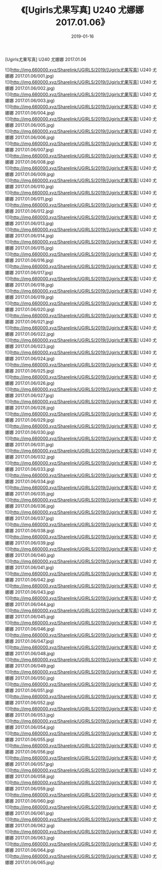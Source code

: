 ﻿---
layout: post
title:  《[Ugirls尤果写真] U240 尤娜娜 2017.01.06》
date:   2019-01-16
img: http://img.660000.xyz/Sharelink/UGIRLS/2019/[Ugirls尤果写真] U240 尤娜娜 2017.01.06/000.jpg
categories: [美女, 清纯, 唯美]
---

[Ugirls尤果写真] U240 尤娜娜 2017.01.06

 ![](http://img.660000.xyz/Sharelink/UGIRLS/2019/[Ugirls尤果写真] U240 尤娜娜 2017.01.06/001.jpg) <br>![](http://img.660000.xyz/Sharelink/UGIRLS/2019/[Ugirls尤果写真] U240 尤娜娜 2017.01.06/002.jpg) <br>![](http://img.660000.xyz/Sharelink/UGIRLS/2019/[Ugirls尤果写真] U240 尤娜娜 2017.01.06/003.jpg) <br>![](http://img.660000.xyz/Sharelink/UGIRLS/2019/[Ugirls尤果写真] U240 尤娜娜 2017.01.06/004.jpg) <br>![](http://img.660000.xyz/Sharelink/UGIRLS/2019/[Ugirls尤果写真] U240 尤娜娜 2017.01.06/005.jpg) <br>![](http://img.660000.xyz/Sharelink/UGIRLS/2019/[Ugirls尤果写真] U240 尤娜娜 2017.01.06/006.jpg) <br>![](http://img.660000.xyz/Sharelink/UGIRLS/2019/[Ugirls尤果写真] U240 尤娜娜 2017.01.06/007.jpg) <br>![](http://img.660000.xyz/Sharelink/UGIRLS/2019/[Ugirls尤果写真] U240 尤娜娜 2017.01.06/008.jpg) <br>![](http://img.660000.xyz/Sharelink/UGIRLS/2019/[Ugirls尤果写真] U240 尤娜娜 2017.01.06/009.jpg) <br>![](http://img.660000.xyz/Sharelink/UGIRLS/2019/[Ugirls尤果写真] U240 尤娜娜 2017.01.06/010.jpg) <br>![](http://img.660000.xyz/Sharelink/UGIRLS/2019/[Ugirls尤果写真] U240 尤娜娜 2017.01.06/011.jpg) <br>![](http://img.660000.xyz/Sharelink/UGIRLS/2019/[Ugirls尤果写真] U240 尤娜娜 2017.01.06/012.jpg) <br>![](http://img.660000.xyz/Sharelink/UGIRLS/2019/[Ugirls尤果写真] U240 尤娜娜 2017.01.06/013.jpg) <br>![](http://img.660000.xyz/Sharelink/UGIRLS/2019/[Ugirls尤果写真] U240 尤娜娜 2017.01.06/014.jpg) <br>![](http://img.660000.xyz/Sharelink/UGIRLS/2019/[Ugirls尤果写真] U240 尤娜娜 2017.01.06/015.jpg) <br>![](http://img.660000.xyz/Sharelink/UGIRLS/2019/[Ugirls尤果写真] U240 尤娜娜 2017.01.06/016.jpg) <br>![](http://img.660000.xyz/Sharelink/UGIRLS/2019/[Ugirls尤果写真] U240 尤娜娜 2017.01.06/017.jpg) <br>![](http://img.660000.xyz/Sharelink/UGIRLS/2019/[Ugirls尤果写真] U240 尤娜娜 2017.01.06/018.jpg) <br>![](http://img.660000.xyz/Sharelink/UGIRLS/2019/[Ugirls尤果写真] U240 尤娜娜 2017.01.06/019.jpg) <br>![](http://img.660000.xyz/Sharelink/UGIRLS/2019/[Ugirls尤果写真] U240 尤娜娜 2017.01.06/020.jpg) <br>![](http://img.660000.xyz/Sharelink/UGIRLS/2019/[Ugirls尤果写真] U240 尤娜娜 2017.01.06/021.jpg) <br>![](http://img.660000.xyz/Sharelink/UGIRLS/2019/[Ugirls尤果写真] U240 尤娜娜 2017.01.06/022.jpg) <br>![](http://img.660000.xyz/Sharelink/UGIRLS/2019/[Ugirls尤果写真] U240 尤娜娜 2017.01.06/023.jpg) <br>![](http://img.660000.xyz/Sharelink/UGIRLS/2019/[Ugirls尤果写真] U240 尤娜娜 2017.01.06/024.jpg) <br>![](http://img.660000.xyz/Sharelink/UGIRLS/2019/[Ugirls尤果写真] U240 尤娜娜 2017.01.06/025.jpg) <br>![](http://img.660000.xyz/Sharelink/UGIRLS/2019/[Ugirls尤果写真] U240 尤娜娜 2017.01.06/026.jpg) <br>![](http://img.660000.xyz/Sharelink/UGIRLS/2019/[Ugirls尤果写真] U240 尤娜娜 2017.01.06/027.jpg) <br>![](http://img.660000.xyz/Sharelink/UGIRLS/2019/[Ugirls尤果写真] U240 尤娜娜 2017.01.06/028.jpg) <br>![](http://img.660000.xyz/Sharelink/UGIRLS/2019/[Ugirls尤果写真] U240 尤娜娜 2017.01.06/029.jpg) <br>![](http://img.660000.xyz/Sharelink/UGIRLS/2019/[Ugirls尤果写真] U240 尤娜娜 2017.01.06/030.jpg) <br>![](http://img.660000.xyz/Sharelink/UGIRLS/2019/[Ugirls尤果写真] U240 尤娜娜 2017.01.06/031.jpg) <br>![](http://img.660000.xyz/Sharelink/UGIRLS/2019/[Ugirls尤果写真] U240 尤娜娜 2017.01.06/032.jpg) <br>![](http://img.660000.xyz/Sharelink/UGIRLS/2019/[Ugirls尤果写真] U240 尤娜娜 2017.01.06/033.jpg) <br>![](http://img.660000.xyz/Sharelink/UGIRLS/2019/[Ugirls尤果写真] U240 尤娜娜 2017.01.06/034.jpg) <br>![](http://img.660000.xyz/Sharelink/UGIRLS/2019/[Ugirls尤果写真] U240 尤娜娜 2017.01.06/035.jpg) <br>![](http://img.660000.xyz/Sharelink/UGIRLS/2019/[Ugirls尤果写真] U240 尤娜娜 2017.01.06/036.jpg) <br>![](http://img.660000.xyz/Sharelink/UGIRLS/2019/[Ugirls尤果写真] U240 尤娜娜 2017.01.06/037.jpg) <br>![](http://img.660000.xyz/Sharelink/UGIRLS/2019/[Ugirls尤果写真] U240 尤娜娜 2017.01.06/038.jpg) <br>![](http://img.660000.xyz/Sharelink/UGIRLS/2019/[Ugirls尤果写真] U240 尤娜娜 2017.01.06/039.jpg) <br>![](http://img.660000.xyz/Sharelink/UGIRLS/2019/[Ugirls尤果写真] U240 尤娜娜 2017.01.06/040.jpg) <br>![](http://img.660000.xyz/Sharelink/UGIRLS/2019/[Ugirls尤果写真] U240 尤娜娜 2017.01.06/041.jpg) <br>![](http://img.660000.xyz/Sharelink/UGIRLS/2019/[Ugirls尤果写真] U240 尤娜娜 2017.01.06/042.jpg) <br>![](http://img.660000.xyz/Sharelink/UGIRLS/2019/[Ugirls尤果写真] U240 尤娜娜 2017.01.06/043.jpg) <br>![](http://img.660000.xyz/Sharelink/UGIRLS/2019/[Ugirls尤果写真] U240 尤娜娜 2017.01.06/044.jpg) <br>![](http://img.660000.xyz/Sharelink/UGIRLS/2019/[Ugirls尤果写真] U240 尤娜娜 2017.01.06/045.jpg) <br>![](http://img.660000.xyz/Sharelink/UGIRLS/2019/[Ugirls尤果写真] U240 尤娜娜 2017.01.06/046.jpg) <br>![](http://img.660000.xyz/Sharelink/UGIRLS/2019/[Ugirls尤果写真] U240 尤娜娜 2017.01.06/047.jpg) <br>![](http://img.660000.xyz/Sharelink/UGIRLS/2019/[Ugirls尤果写真] U240 尤娜娜 2017.01.06/048.jpg) <br>![](http://img.660000.xyz/Sharelink/UGIRLS/2019/[Ugirls尤果写真] U240 尤娜娜 2017.01.06/049.jpg) <br>![](http://img.660000.xyz/Sharelink/UGIRLS/2019/[Ugirls尤果写真] U240 尤娜娜 2017.01.06/050.jpg) <br>![](http://img.660000.xyz/Sharelink/UGIRLS/2019/[Ugirls尤果写真] U240 尤娜娜 2017.01.06/051.jpg) <br>![](http://img.660000.xyz/Sharelink/UGIRLS/2019/[Ugirls尤果写真] U240 尤娜娜 2017.01.06/052.jpg) <br>![](http://img.660000.xyz/Sharelink/UGIRLS/2019/[Ugirls尤果写真] U240 尤娜娜 2017.01.06/053.jpg) <br>![](http://img.660000.xyz/Sharelink/UGIRLS/2019/[Ugirls尤果写真] U240 尤娜娜 2017.01.06/054.jpg) <br>![](http://img.660000.xyz/Sharelink/UGIRLS/2019/[Ugirls尤果写真] U240 尤娜娜 2017.01.06/055.jpg) <br>![](http://img.660000.xyz/Sharelink/UGIRLS/2019/[Ugirls尤果写真] U240 尤娜娜 2017.01.06/056.jpg) <br>![](http://img.660000.xyz/Sharelink/UGIRLS/2019/[Ugirls尤果写真] U240 尤娜娜 2017.01.06/057.jpg) <br>![](http://img.660000.xyz/Sharelink/UGIRLS/2019/[Ugirls尤果写真] U240 尤娜娜 2017.01.06/058.jpg) <br>![](http://img.660000.xyz/Sharelink/UGIRLS/2019/[Ugirls尤果写真] U240 尤娜娜 2017.01.06/059.jpg) <br>![](http://img.660000.xyz/Sharelink/UGIRLS/2019/[Ugirls尤果写真] U240 尤娜娜 2017.01.06/060.jpg) <br>![](http://img.660000.xyz/Sharelink/UGIRLS/2019/[Ugirls尤果写真] U240 尤娜娜 2017.01.06/061.jpg) <br>![](http://img.660000.xyz/Sharelink/UGIRLS/2019/[Ugirls尤果写真] U240 尤娜娜 2017.01.06/062.jpg) <br>![](http://img.660000.xyz/Sharelink/UGIRLS/2019/[Ugirls尤果写真] U240 尤娜娜 2017.01.06/063.jpg) <br>![](http://img.660000.xyz/Sharelink/UGIRLS/2019/[Ugirls尤果写真] U240 尤娜娜 2017.01.06/064.jpg) <br>![](http://img.660000.xyz/Sharelink/UGIRLS/2019/[Ugirls尤果写真] U240 尤娜娜 2017.01.06/065.jpg) <br>